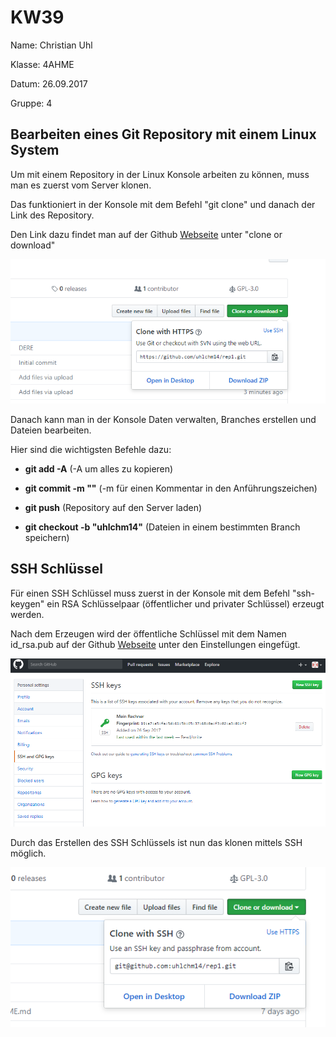 
# KW39
 
Name: Christian Uhl

Klasse: 4AHME

Datum: 26.09.2017

Gruppe: 4


## Bearbeiten eines Git Repository mit einem Linux System

Um mit einem Repository in der Linux Konsole arbeiten zu können, muss man es zuerst vom Server klonen.

Das funktioniert in der Konsole mit dem Befehl "git clone" und danach der Link des Repository.

Den Link dazu findet man auf der Github [Webseite](github.com) unter "clone or download"

![SSH KEYS](https://raw.githubusercontent.com/uhlchm14/rep1/master/3.PNG)

Danach kann man in der Konsole Daten verwalten, Branches erstellen und Dateien bearbeiten.

Hier sind die wichtigsten Befehle dazu:

* **git add -A** (-A um alles zu kopieren)

* **git commit -m "<Kommentar>"** (-m für einen Kommentar in den Anführungszeichen)

* **git push** (Repository auf den Server laden)

* **git checkout -b "uhlchm14"** (Dateien in einem bestimmten Branch speichern)


## SSH Schlüssel

Für einen SSH Schlüssel muss zuerst in der Konsole mit dem Befehl "ssh-keygen" ein RSA Schlüsselpaar (öffentlicher und privater Schlüssel) erzeugt werden.

Nach dem Erzeugen wird der öffentliche Schlüssel mit dem Namen id_rsa.pub auf der Github [Webseite](github.com) unter den Einstellungen eingefügt.

![SSH KEYS](https://raw.githubusercontent.com/uhlchm14/rep1/master/1.PNG)

Durch das Erstellen des SSH Schlüssels ist nun das klonen mittels SSH möglich.

![SSH KEYS](https://raw.githubusercontent.com/uhlchm14/rep1/master/2.PNG)


